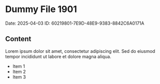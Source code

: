 # Dummy File 1901

Date: 2025-04-03
ID: 60219801-7E9D-48E9-9383-8842C6A0171A

## Content

Lorem ipsum dolor sit amet, consectetur adipiscing elit.
Sed do eiusmod tempor incididunt ut labore et dolore magna aliqua.

* Item 1
* Item 2
* Item 3


